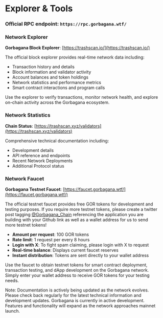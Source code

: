 # Explorer & Tools

### Official RPC endpoint: `https://rpc.gorbagana.wtf/`

### Network Explorer

**Gorbagana Block Explorer**: [https://trashscan.io/](https://trashscan.io/)

The official block explorer provides real-time network data including:

* Transaction history and details
* Block information and validator activity
* Account balances and token holdings
* Network statistics and performance metrics
* Smart contract interactions and program calls

Use the explorer to verify transactions, monitor network health, and explore on-chain activity across the Gorbagana ecosystem.

### Network Statistics

**Chain Status**: [https://trashscan.xyz/validators](https://trashscan.xyz/validators)

Comprehensive technical documentation including:

* Development details
* API reference and endpoints
* Recent Network Deployments
* Additional Protocol status

### Network Faucet

**Gorbagana Testnet Faucet**: [https://faucet.gorbagana.wtf/](https://faucet.gorbagana.wtf/)

The official testnet faucet provides free GOR tokens for development and testing purposes. If you require more testnet tokens, please create a twitter post tagging [@Gorbagana_Chain](https://x.com/Gorbagana_chain) referencing the application you are building with your Github link as well as a wallet address for us to send more testnet tokens!

* **Amount per request**: 100 GOR tokens
* **Rate limit**: 1 request per every 8 hours
* **Login with X**: To fight spam claiming, please login with X to request
* **Real-time balance**: Displays current faucet reserves
* **Instant distribution**: Tokens are sent directly to your wallet address

Use the faucet to obtain testnet tokens for smart contract deployment, transaction testing, and dApp development on the Gorbagana network. Simply enter your wallet address to receive GOR tokens for your testing needs.



Note: Documentation is actively being updated as the network evolves. Please check back regularly for the latest technical information and development updates. Gorbagana is currently in active development. Features and functionality will expand as the network approaches mainnet launch.
